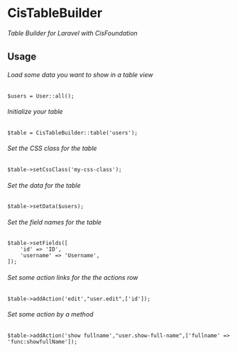# CisTableBuilder
###### Table Builder for Laravel with CisFoundation

## Usage

###### Load some data you want to show in a table view
```
$users = User::all();
```
###### Initialize your table
```
$table = CisTableBuilder::table('users');
```
###### Set the CSS class for the table
```
$table->setCssClass('my-css-class');
```
###### Set the data for the table
```
$table->setData($users);
```
###### Set the field names for the table
```
$table->setFields([
    'id' => 'ID',
    'username' => 'Username',
]);
```
###### Set some action links for the the actions row
```
$table->addAction('edit',"user.edit",['id']);
```
###### Set some action by a method
```
$table->addAction('show fullname',"user.show-full-name",['fullname' => 'func:showfullName']);
```
